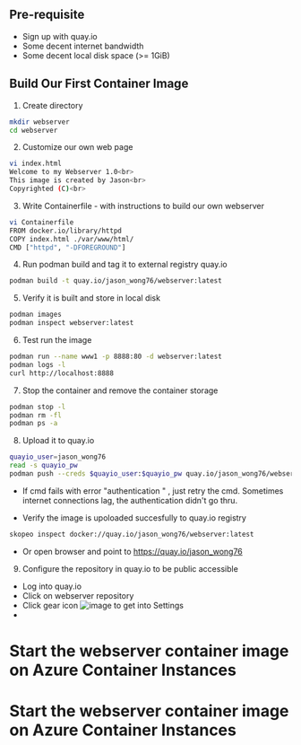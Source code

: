 
## Pre-requisite
- Sign up with quay.io
- Some decent internet bandwidth
- Some decent local disk space (>= 1GiB)

## Build Our First Container Image
1. Create directory
``` bash
mkdir webserver
cd webserver
```

2. Customize our own web page
``` bash
vi index.html
Welcome to my Webserver 1.0<br>
This image is created by Jason<br>
Copyrighted (C)<br>
```

3. Write Containerfile - with instructions to build our own webserver
``` bash
vi Containerfile
FROM docker.io/library/httpd
COPY index.html ./var/www/html/
CMD ["httpd", "-DFOREGROUND"]
```

4. Run podman build and tag it to external registry quay.io
``` bash 
podman build -t quay.io/jason_wong76/webserver:latest 
```

5. Verify it is built and store in local disk
``` bash 
podman images
podman inspect webserver:latest
```

6. Test run the image
``` bash
podman run --name www1 -p 8888:80 -d webserver:latest
podman logs -l
curl http://localhost:8888
```

7. Stop the container and remove the container storage
``` bash
podman stop -l
podman rm -fl
podman ps -a
```

8. Upload it to quay.io
``` bash 
quayio_user=jason_wong76
read -s quayio_pw
podman push --creds $quayio_user:$quayio_pw quay.io/jason_wong76/webserver:latest 
```
- If cmd fails with error "authentication " , just retry the cmd. Sometimes internet connections lag, the authentication didn't go thru.

- Verify the image is upoloaded succesfully to quay.io registry
``` bash
skopeo inspect docker://quay.io/jason_wong76/webserver:latest
```
- Or open browser and point to https://quay.io/jason_wong76

9. Configure the repository in quay.io to be public accessible
- Log into quay.io
- Click on webserver repository
- Click gear icon ![image](image/gear_icon.png) to get into Settings
- 
# Start the webserver container image on Azure Container Instances

# Start the webserver container image on Azure Container Instances
